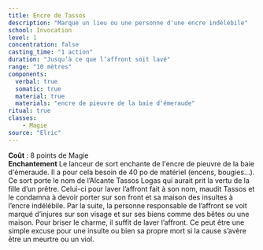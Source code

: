 ```yaml
---
title: Encre de Tassos
description: "Marque un lieu ou une personne d'une encre indélébile"
school: Invocation
level: 1
concentration: false
casting_time: "1 action"
duration: "Jusqu’à ce que l’affront soit lavé"
range: "10 mètres"
components:
  verbal: true
  somatic: true
  material: true
  materials: "encre de pieuvre de la baie d'émeraude"
ritual: true
classes:
    - Magie
source: "Elric"
---
```

**Coût** : 8 points de Magie  
**Enchantement** Le lanceur de sort enchante de l'encre de pieuvre de la baie d'émeraude. Il a pour cela besoin de 40 po de matériel (encens, bougies...).  
Ce sort porte le nom de l’Alcante Tassos Logas qui aurait prit la vertu de la fille d’un prêtre. Celui-ci pour laver l’affront fait à son nom, maudit Tassos et le condamna à devoir porter sur son front et sa maison des insultes à l’encre indélébile.  Par la suite, la personne responsable de l’affront se voit marqué d’injures sur son visage et sur ses biens comme des bêtes ou une maison. Pour briser le charme, il suffit de laver l’affront. Ce peut être une simple excuse pour une insulte ou bien sa propre mort si la cause s’avère être un meurtre ou un viol.   
